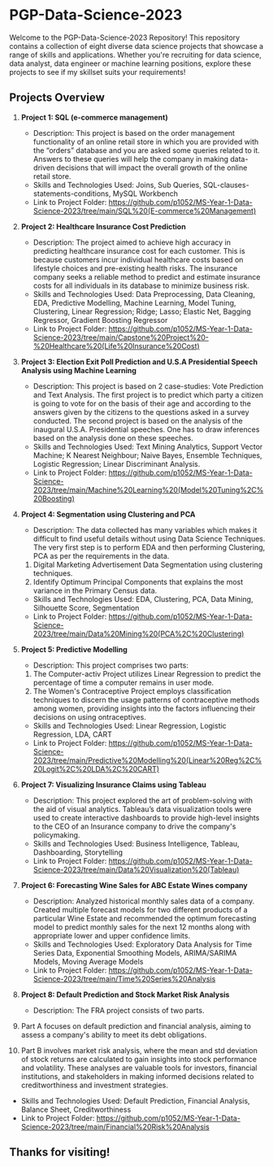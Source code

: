 # PGP-Data-Science-2023

Welcome to the PGP-Data-Science-2023 Repository! This repository contains a collection of eight diverse data science projects that showcase a range of skills and applications. Whether you're recruiting for data science, data analyst, data engineer or machine learning positions, explore these projects to see if my skillset suits your requirements!

## Projects Overview

1. **Project 1: SQL (e-commerce management)**
   - Description: This project is based on the order management functionality of an online retail store in which you are provided with the “orders” database and you are asked some queries related to it. Answers to these queries will help the company in making data-driven decisions that will impact the overall growth of the online retail store.  
   - Skills and Technologies Used: Joins, Sub Queries, SQL-clauses-statements-conditions, MySQL Workbench
   - Link to Project Folder: https://github.com/p1052/MS-Year-1-Data-Science-2023/tree/main/SQL%20(E-commerce%20Management)

2. **Project 2: Healthcare Insurance Cost Prediction**
   - Description: The project aimed to achieve high accuracy in predicting healthcare insurance cost for each customer. This is because customers incur individual healthcare costs based on lifestyle choices and pre-existing health risks. The insurance company seeks a reliable method to predict and estimate insurance costs for all individuals in its database to minimize business risk.
   - Skills and Technologies Used: Data Preprocessing, Data Cleaning, EDA, Predictive Modelling, Machine Learning, Model Tuning, Clustering, Linear Regression; Ridge; Lasso; Elastic Net, Bagging Regressor, Gradient Boosting Regressor
   - Link to Project Folder: https://github.com/p1052/MS-Year-1-Data-Science-2023/tree/main/Capstone%20Project%20-%20Healthcare%20(Life%20Insurance%20Cost)

3. **Project 3: Election Exit Poll Prediction and U.S.A Presidential Speech Analysis using Machine Learning**
   - Description: This project is based on 2 case-studies: Vote Prediction and Text Analysis. The first project is to predict which party a citizen is going to vote for on the basis of their age and according to the answers given by the citizens to the questions asked in a survey conducted. The second project is based on the analysis of the inaugural U.S.A. Presidential speeches. One has to draw inferences based on the analysis done on these speeches.
   - Skills and Technologies Used: Text Mining Analytics, Support Vector Machine; K Nearest Neighbour; Naive Bayes, Ensemble Techniques, Logistic Regression; Linear Discriminant Analysis.
   - Link to Project Folder: https://github.com/p1052/MS-Year-1-Data-Science-2023/tree/main/Machine%20Learning%20(Model%20Tuning%2C%20Boosting)

4. **Project 4: Segmentation using Clustering and PCA**
   - Description: The data collected has many variables which makes it difficult to find useful details without using Data Science Techniques. The very first step is to perform EDA and then performing Clustering, PCA as per the requirements in the data.
   1. Digital Marketing Advertisement Data Segmentation using clustering techniques.
   2. Identify Optimum Principal Components that explains the most variance in the Primary Census data.
   - Skills and Technologies Used: EDA, Clustering, PCA, Data Mining, Silhouette Score, Segmentation
   - Link to Project Folder: https://github.com/p1052/MS-Year-1-Data-Science-2023/tree/main/Data%20Mining%20(PCA%2C%20Clustering)

5. **Project 5: Predictive Modelling**
   - Description: This project comprises two parts:
   1. The Computer-activ Project utilizes Linear Regression to predict the percentage of time a computer remains in user mode.
   2. The Women's Contraceptive Project employs classification techniques to discern the usage patterns of contraceptive methods among women, providing insights into the factors influencing their decisions on using ontraceptives.
   - Skills and Technologies Used: Linear Regression, Logistic Regression, LDA, CART
   - Link to Project Folder: https://github.com/p1052/MS-Year-1-Data-Science-2023/tree/main/Predictive%20Modelling%20(Linear%20Reg%2C%20Logit%2C%20LDA%2C%20CART)

6. **Project 7: Visualizing Insurance Claims using Tableau**
   - Description: This project explored the art of problem-solving with the aid of visual analytics. Tableau’s data visualization tools were used to create interactive dashboards to provide high-level insights to the CEO of an Insurance company to drive the company's policymaking.
   - Skills and Technologies Used: Business Intelligence, Tableau, Dashboarding, Storytelling
   - Link to Project Folder: https://github.com/p1052/MS-Year-1-Data-Science-2023/tree/main/Data%20Visualization%20(Tableau)

7. **Project 6: Forecasting Wine Sales for ABC Estate Wines company**
   - Description: Analyzed historical monthly sales data of a company. Created multiple forecast models for two different products of a particular Wine Estate and recommended the optimum forecasting model to predict monthly sales for the next 12 months along with appropriate lower and upper confidence limits.
   - Skills and Technologies Used: Exploratory Data Analysis for Time Series Data, Exponential Smoothing Models, ARIMA/SARIMA Models, Moving Average Models
   - Link to Project Folder: https://github.com/p1052/MS-Year-1-Data-Science-2023/tree/main/Time%20Series%20Analysis

8. **Project 8: Default Prediction and Stock Market Risk Analysis**
   - Description: The FRA project consists of two parts.
  1. Part A focuses on default prediction and financial analysis, aiming to assess a company's ability to meet its debt obligations.
  2. Part B involves market risk analysis, where the mean and std deviation of stock returns are calculated to gain insights into stock performance and volatility. These analyses are valuable tools for investors, financial institutions, and stakeholders in making informed decisions related to creditworthiness and investment strategies.
   - Skills and Technologies Used: Default Prediction, Financial Analysis, Balance Sheet, Creditworthiness 
   - Link to Project Folder: https://github.com/p1052/MS-Year-1-Data-Science-2023/tree/main/Financial%20Risk%20Analysis 

## Thanks for visiting!
